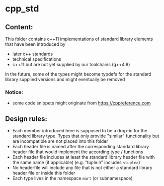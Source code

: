 # cpp_std

## Content:

This folder contains c++11 implementations of standard library elements that have been introduced by
- later c++ standards
- technical specifications
- c\++11 but are not yet supplied by our toolchains (g++4.8)

In the future, some of the types might become typdefs for the standard library supplied versions and might eventually be removed

### Notice:
- some code snippets might originate from https://cppreference.com

## Design rules:

- Each member introduced here is supposed to be a drop-in for the standard library type. Types that only provide "similar" functionality but are incompatible
  are not placed into this folder
- Each header file is named after the corresponding standard library header file that would implement the according type / functions
- Each header file includes at least the standard library header file with the same name (if applicable) (e.g. "tuple.h" includes ```<tuple>```)
- No headerfile will include any file that is not either a standard library header file or inside this folder
- Each type lives in the namespace `mart` (or subnamespace)


